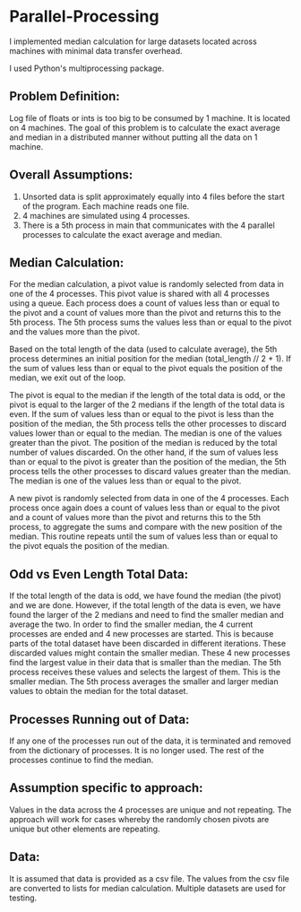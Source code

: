 # Parallel-Processing
I implemented median calculation for large datasets located across machines with minimal data transfer overhead.

I used Python's multiprocessing package.

## Problem Definition:
Log file of floats or ints is too big to be consumed by 1 machine. It is located on 4 machines. The goal of this problem is to calculate the exact average and median in a distributed manner without putting all the data on 1 machine.

## Overall Assumptions:
1) Unsorted data is split approximately equally into 4 files before the start of the program. Each machine reads one file.
2) 4 machines are simulated using 4 processes.
3) There is a 5th process in main that communicates with the 4 parallel processes to calculate the exact average and median.

## Median Calculation:

For the median calculation, a pivot value is randomly selected from data in one of the 4 processes. This pivot value is shared with all 4 processes using a queue. Each process does a count of values less than or equal to the pivot and a count of values more than the pivot and returns this to the 5th process. The 5th process sums the values less than or equal to the pivot and the values more than the pivot.

Based on the total length of the data (used to calculate average), the 5th process determines an initial position for the median (total_length // 2 + 1). If the sum of values less than or equal to the pivot equals the position of the median, we exit out of the loop.

The pivot is equal to the median if the length of the total data is odd, or the pivot is equal to the larger of the 2 medians if the length of the total data is even.
If the sum of values less than or equal to the pivot is less than the position of the median, the 5th process tells the other processes to discard values lower than or equal to the median. The median is one of the values greater than the pivot. The position of the median is reduced by the total number of values discarded.
On the other hand, if the sum of values less than or equal to the pivot is greater than the position of the median, the 5th process tells the other processes to discard values greater than the median. The median is one of the values less than or equal to the pivot.

A new pivot is randomly selected from data in one of the 4 processes. Each process once again does a count of values less than or equal to the pivot and a count of values more than the pivot and returns this to the 5th process, to aggregate the sums and compare with the new position of the median. This routine repeats until the sum of values less than or equal to the pivot equals the position of the median.

## Odd vs Even Length Total Data:

If the total length of the data is odd, we have found the median (the pivot) and we are done. However, if the total length of the data is even, we have found the larger of the 2 medians and need to find the smaller median and average the two.
In order to find the smaller median, the 4 current processes are ended and 4 new processes are started. This is because parts of the total dataset have been discarded in different iterations. These discarded values might contain the smaller median. These 4 new processes find the largest value in their data that is smaller than the median. The 5th process receives these values and selects the largest of them. This is the smaller median. The 5th process averages the smaller and larger median values to obtain the median for the total dataset.

## Processes Running out of Data:

If any one of the processes run out of the data, it is terminated and removed from the dictionary of processes. It is no longer used. The rest of the processes continue to find the median.

## Assumption specific to approach:

Values in the data across the 4 processes are ​unique and not repeating​. The
approach will work for cases whereby the randomly chosen pivots are unique but other elements are repeating.

## Data:

It is assumed that data is provided as a csv file. The values from the csv file are converted to lists for median calculation. Multiple datasets are used for testing.
